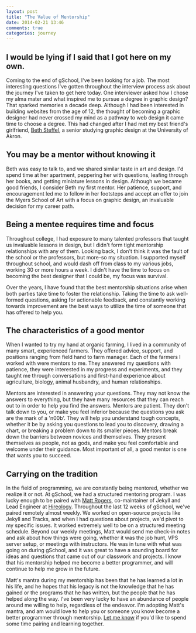 ```yaml
---
layout: post
title: "The Value of Mentorship"
date: 2014-02-21 13:46
comments: true
categories: journey
---
```


## I would be lying if I said that I got here on my own.

Coming to the end of gSchool, I've been looking for a job. The most interesting questions I've gotten throughout the interview process ask about the journey I've taken to get here today. One interviewer asked how I chose my alma mater and what inspired me to pursue a degree in graphic design? That sparked memories a decade deep. Although I had been interested in building websites from the age of 12, the thought of becoming a graphic designer had never crossed my mind as a pathway to web design it came time to choose a degree. This had changed after I had met my best friend's girlfriend, [Beth Steffel](http://www.bethsteffel.com/), a senior studying graphic design at the University of Akron.

## You may be a mentor without knowing it

Beth was easy to talk to, and we shared similar taste in art and design. I'd spend time at her apartment, peppering her with questions, leafing through her books, and getting miniature lessons in design. Although we became good friends, I consider Beth my first mentor. Her patience, support, and encouragement led me to follow in her footsteps and accept an offer to join the Myers School of Art with a focus on graphic design, an invaluable decision for my career path.

## Being a mentee requires time and focus

Throughout college, I had exposure to many talented professors that taught us invaluable lessons in design, but I didn't form tight mentorship relationships with any of them. Looking back, I don't think it was the fault of the school or the professors, but more-so my situation. I supported myself throughout school, and would dash off from class to my various jobs, working 30 or more hours a week. I didn't have the time to focus on becoming the best designer that I could be, my focus was survival.

Over the years, I have found that the best mentorship situations arise when both parties take time to foster the relationship. Taking the time to ask well-formed questions, asking for actionable feedback, and constantly working towards improvement are the best ways to utilize the time of someone that has offered to help you.

## The characteristics of a good mentor

When I wanted to try my hand at organic farming, I lived in a community of many smart, experienced farmers. They offered advice, support, and positions ranging from field hand to farm manager. Each of the farmers I worked with were mentors to me. They answered my questions with patience, they were interested in my progress and experiments, and they taught me through conversations and first-hand experience about agriculture, biology, animal husbandry, and human relationships.

Mentors are interested in answering your questions. They may not know the answers to everything, but they have many resources that they can reach out to in order to help you find the answers. Mentors are patient. They don't talk down to you, or make you feel inferior because the questions you ask are the mark of a 'n00b'. They will help you understand tough concepts, whether it be by asking you questions to lead you to discovery, drawing a chart, or breaking a problem down to its smaller pieces. Mentors break down the barriers between novices and themselves. They present themselves as people, not as gods, and make you feel comfortable and welcome under their guidance. Most important of all, a good mentor is one that wants you to succeed.

## Carrying on the tradition

In the field of programming, we are constantly being mentored, whether we realize it or not. At gSchool, we had  a structured mentoring program. I was lucky enough to be paired with [Matt Rogers](http://mattr.info/), co-maintainer of Jekyll and Lead Engineer at [Hireology](http://hireology.com). Throughout the last 12 weeks of gSchool, we've paired remotely almost weekly. We worked on  open-source projects like Jekyll and Tracks, and when I had questions about projects, we'd pivot to my specific issues. It worked extremely well to be on a structured meeting schedule. Beyond our weekly meetings, Matt would send me check-in notes and ask about how things were going, whether it was the job hunt, VPS server setup, or meetings with instructors. He was in tune with what was going on during gSchool, and it was great to have a sounding board for ideas and questions that came out of our classwork and projects. I know that his mentorship helped me become a better programmer, and will continue to help me grow in the future.

Matt's mantra during my mentorship has been that he has learned a lot in his life, and he hopes that his legacy is not the knowledge that he has gained or the programs that he has written, but the people that he has helped along the way. I've been very lucky to have an abundance of people around me willing to help, regardless of the endeavor. I'm adopting Matt's mantra, and am would love to help you or someone you know become a better programmer through mentorship. [Let me know](http://twitter.com/pzula) if you'd like to spend some time pairing and learning together.
